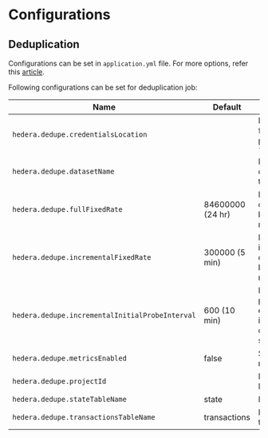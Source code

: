 # Configurations

## Deduplication

Configurations can be set in `application.yml` file. For more options, refer this
[article](https://www.baeldung.com/spring-properties-file-outside-jar).

Following configurations can be set for deduplication job:

| Name | Default | Description |
|----------------------------------------------------|------------------|----------------------------------------|
| `hedera.dedupe.credentialsLocation`                |                  | Location of Json key file with appropriate permissions in format `file:/path/to/key.json` |
| `hedera.dedupe.datasetName`                        |                  | Name of BigQuery dataset containing the tables |
| `hedera.dedupe.fullFixedRate`                      | 84600000 (24 hr) | Rate at which full deduplication should be run. Format: milliseconds |
| `hedera.dedupe.incrementalFixedRate`               | 300000 (5 min)   | Rate at which incremental deduplication should be run. Format: milliseconds |
| `hedera.dedupe.incrementalInitialProbeInterval`    | 600 (10 min)     | Initial interval when probing for endTimestamp in incremental deduplication. Format: seconds |
| `hedera.dedupe.metricsEnabled`                     | false            | Set to true to publish metrics to Stackdriver |
| `hedera.dedupe.projectId`                          |                  | Project containing the BigQuery tables |
| `hedera.dedupe.stateTableName`                     | state            | Name of state table |
| `hedera.dedupe.transactionsTableName`              | transactions     | Name of transactions table |


